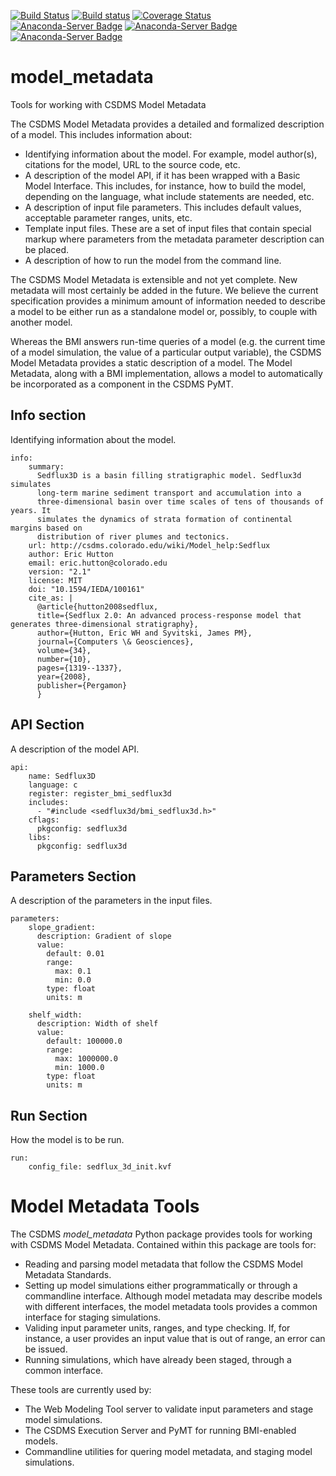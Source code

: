 [![Build Status](https://travis-ci.org/csdms/model_metadata.svg?branch=master)](https://travis-ci.org/csdms/model_metadata)
[![Build status](https://ci.appveyor.com/api/projects/status/ypkgfrren37xja4t/branch/develop?svg=true)](https://ci.appveyor.com/project/mcflugen/model-metadata/branch/develop)
[![Coverage Status](https://coveralls.io/repos/github/csdms/model_metadata/badge.svg?branch=master)](https://coveralls.io/github/csdms/model_metadata?branch=master)
[![Anaconda-Server Badge](https://anaconda.org/csdms/model_metadata/badges/version.svg)](https://anaconda.org/csdms/model_metadata)
[![Anaconda-Server Badge](https://anaconda.org/csdms/model_metadata/badges/installer/conda.svg)](https://conda.anaconda.org/csdms)
[![Anaconda-Server Badge](https://anaconda.org/csdms/model_metadata/badges/downloads.svg)](https://anaconda.org/csdms/model_metadata)

# model_metadata
Tools for working with CSDMS Model Metadata

The CSDMS Model Metadata provides a detailed and formalized
description of a model. This includes information about:

*  Identifying information about the model. For example,
   model author(s), citations for the model, URL to the
   source code, etc.
*  A description of the model API, if it has been wrapped
   with a Basic Model Interface. This includes, for instance,
   how to build the model, depending on the language, what
   include  statements are needed, etc.
*  A description of input file parameters. This includes
   default values, acceptable parameter ranges, units, etc.
*  Template input files. These are a set of input files that
   contain special markup where parameters from the metadata
   parameter description can be placed.
*  A description of how to run the model from the command
   line.

The CSDMS Model Metadata is extensible and not yet complete.
New metadata will most certainly be added in the future. We
believe the current specification provides a minimum amount
of information needed to describe a model to be either
run as a standalone model or, possibly, to couple with another
model.

Whereas the BMI answers run-time queries of a model (e.g. the
current time of a model simulation, the value of a particular
output variable), the CSDMS Model Metadata provides a static
description of a model. The Model Metadata, along with a BMI
implementation, allows a model to automatically be incorporated
as a component in the CSDMS PyMT.

Info section
------------

Identifying information about the model.

    info:
        summary:
          Sedflux3D is a basin filling stratigraphic model. Sedflux3d simulates
          long-term marine sediment transport and accumulation into a
          three-dimensional basin over time scales of tens of thousands of years. It
          simulates the dynamics of strata formation of continental margins based on
          distribution of river plumes and tectonics.
        url: http://csdms.colorado.edu/wiki/Model_help:Sedflux
        author: Eric Hutton
        email: eric.hutton@colorado.edu
        version: "2.1"
        license: MIT
        doi: "10.1594/IEDA/100161"
        cite_as: |
          @article{hutton2008sedflux,
          title={Sedflux 2.0: An advanced process-response model that generates three-dimensional stratigraphy},
          author={Hutton, Eric WH and Syvitski, James PM},
          journal={Computers \& Geosciences},
          volume={34},
          number={10},
          pages={1319--1337},
          year={2008},
          publisher={Pergamon}
          }


API Section
-----------

A description of the model API.

    api:
        name: Sedflux3D
        language: c
        register: register_bmi_sedflux3d
        includes:
          - "#include <sedflux3d/bmi_sedflux3d.h>"
        cflags:
          pkgconfig: sedflux3d
        libs:
          pkgconfig: sedflux3d

Parameters Section
------------------

A description of the parameters in the input files.

    parameters:
        slope_gradient:
          description: Gradient of slope
          value:
            default: 0.01
            range:
              max: 0.1
              min: 0.0
            type: float
            units: m

        shelf_width:
          description: Width of shelf
          value:
            default: 100000.0
            range:
              max: 1000000.0
              min: 1000.0
            type: float
            units: m

Run Section
-----------

How the model is to be run.

    run:
        config_file: sedflux_3d_init.kvf

Model Metadata Tools
====================

The CSDMS *model_metadata* Python package provides tools for working
with CSDMS Model Metadata. Contained within this package are tools for:

*  Reading and parsing model metadata that follow the CSDMS Model Metadata
   Standards.
*  Setting up model simulations either programmatically or through
   a commandline interface. Although model metadata may describe
   models with different interfaces, the model metadata tools provides
   a common interface for staging simulations.
*  Validing input parameter units, ranges, and type checking. If, for
   instance, a user provides an input value that is out of range, an
   error can be issued.
*  Running simulations, which have already been staged, through a
   common interface.

These tools are currently used by:

*  The Web Modeling Tool server to validate input parameters and
   stage model simulations.
*  The CSDMS Execution Server and PyMT for running BMI-enabled models.
*  Commandline utilities for quering model metadata, and staging model
   simulations.

